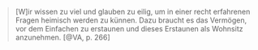 > [W]ir wissen zu viel und glauben zu eilig, um in einer recht erfahrenen Fragen heimisch werden zu künnen. Dazu braucht es das Vermögen, vor dem Einfachen zu erstaunen und dieses Erstaunen als Wohnsitz anzunehmen. [@VA, p. 266]